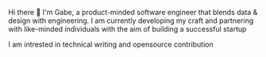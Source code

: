  Hi there 👋 
I'm Gabe, a product-minded software engineer that blends data & design with engineering. I am currently developing my craft and partnering with like-minded individuals with the aim of building a successful startup

I am intrested in technical writing and opensource contribution

<!-- **gabrielgog/gabrielgog** is a ✨ _special_ ✨ repository because its `README.md` (this file) appears on your GitHub profile.
  -->


